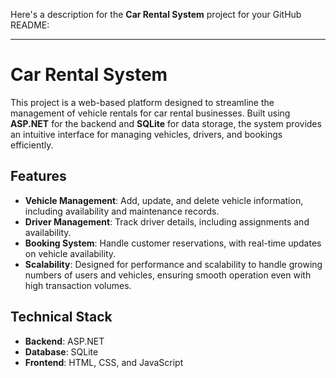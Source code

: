 Here's a description for the **Car Rental System** project for your GitHub README:

---

# Car Rental System

This project is a web-based platform designed to streamline the management of vehicle rentals for car rental businesses. Built using **ASP.NET** for the backend and **SQLite** for data storage, the system provides an intuitive interface for managing vehicles, drivers, and bookings efficiently.

## Features
- **Vehicle Management**: Add, update, and delete vehicle information, including availability and maintenance records.
- **Driver Management**: Track driver details, including assignments and availability.
- **Booking System**: Handle customer reservations, with real-time updates on vehicle availability.
- **Scalability**: Designed for performance and scalability to handle growing numbers of users and vehicles, ensuring smooth operation even with high transaction volumes.

## Technical Stack
- **Backend**: ASP.NET
- **Database**: SQLite
- **Frontend**: HTML, CSS, and JavaScript
